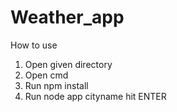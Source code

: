 # Weather_app

How to use 

1. Open given directory 
2. Open cmd 
3. Run npm install
4. Run node app cityname hit ENTER
